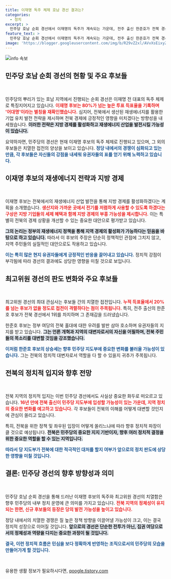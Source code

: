 ```yaml
---
title: 이재명 독주 체제 호남 경선 결과는?
categories:
  - 정치
excerpt: >
  민주당 호남 순회 경선에서 이재명의 독주가 계속되는 가운데, 전주 출신 한준호가 전북 경선 1위로 주목받고 있습니다. 16년 만에 전북의 목소리를 대변할 수 있을지, 경선의 승자는 누구일지 귀추가 주목됩니다!
feature_text: >
  민주당 호남 순회 경선에서 이재명의 독주가 계속되는 가운데, 전주 출신 한준호가 전북 경선 1위로 주목받고 있습니다. 16년 만에 전북의 목소리를 대변할 수 있을지, 경선의 승자는 누구일지 귀추가 주목됩니다!
image: 'https://blogger.googleusercontent.com/img/b/R29vZ2xl/AVvXsEixyZcFfHzMRdzZMjFBmAUKJYCLCGyLL1o632UiGVXcaFdKo_bkvkuCioo0uUKlGfBVcT3P84aROyZIXSBEx3Aw5nCQ3pTgDom1WDC4m8eifvWiAmWEEVb4x6G_l8C0QH225ldMjyaFvpxGEBGNO37VmDTDMHGhJPq73UglMfDca1-0aw/s1600/blogspot.png'
---
```


<p><img src="https://blogger.googleusercontent.com/img/b/R29vZ2xl/AVvXsEixyZcFfHzMRdzZMjFBmAUKJYCLCGyLL1o632UiGVXcaFdKo_bkvkuCioo0uUKlGfBVcT3P84aROyZIXSBEx3Aw5nCQ3pTgDom1WDC4m8eifvWiAmWEEVb4x6G_l8C0QH225ldMjyaFvpxGEBGNO37VmDTDMHGhJPq73UglMfDca1-0aw/s1600/blogspot.png" alt="info 속보" /></p>

<h2 data-ke-size="size26">민주당 호남 순회 경선의 현황 및 주요 후보들</h2>

<p data-ke-size="size16">&nbsp;</p>

<p>민주당의 뿌리가 있는 호남 지역에서 진행되는 순회 경선은 이재명 전 대표의 독주 체제로 특징지어지고 있습니다. <b><span style="color: #ee2323;">이재명 후보는 80%가 넘는 높은 투표 득표율을 기록하며 '어대명'이라는 별칭을 재확인했습니다.</span></b> 심지어, 전북에서 생산된 재생에너지를 활용한 기업 유치 발전 전략을 제시하며 전북 경제에 긍정적인 영향을 미치겠다는 방향성을 내세웠습니다. <b><span style="background-color: #21538527;">이러한 전략은 지방 경제를 활성화하고 재생에너지 산업을 발전시킬 가능성이 있습니다.</span></b></p>

<p>요약하자면, 민주당의 경선은 현재 이재명 후보의 독주 체제로 진행되고 있으며, 그 외의 후보들은 치열한 접전의 양상을 보이고 있습니다. <b><span style="color: #1a5490;">정당 내에서의 경쟁이 심화되고 있는 만큼, 각 후보들은 자신들의 강점을 내세워 유권자들의 표를 얻기 위해 노력하고 있습니다.</span></b></p>

<h2 data-ke-size="size26">이재명 후보의 재생에너지 전략과 지방 경제</h2>

<p data-ke-size="size16">&nbsp;</p>

<p>이재명 후보는 전북에서의 재생에너지 산업 발전을 통해 지방 경제를 활성화하겠다는 계획을 소개했습니다. <b><span style="color: #ee2323;">생산지와 가까운 곳에서 전기를 저렴하게 사용할 수 있도록 하겠다는 구상은 지방 기업들의 세제 혜택과 함께 지방 경제의 부흥 가능성을 제시합니다.</span></b> 이는 특별히 전북의 경제 상황을 개선할 수 있는 중요한 대안으로 평가받고 있습니다. </p>

<p><b><span style="background-color: #21538527;">그의 논리는 정부의 재생에너지 정책을 통해 지역 경제의 활성화가 가능하다는 믿음을 바탕으로 하고 있습니다.</span></b> 따라서 이 후보의 주장은 단순히 정책적인 관점에 그치지 않고, 지역 주민들의 실질적인 대안으로도 작용하고 있습니다. </p>

<p><b><span style="color: #1a5490;">이는 특히 많은 현지 유권자들에게 긍정적인 반응을 끌어내고 있습니다.</span></b> 정치적 강점이 부각됨에 따라 경선의 결과에도 상당한 영향을 미칠 것으로 보입니다.</p>

<h2 data-ke-size="size26">최고위원 경선의 판도 변화와 주요 후보들</h2>

<p data-ke-size="size16">&nbsp;</p>

<p>최고위원 경선의 최대 관심사는 후보들 간의 치열한 접전입니다. <b><span style="color: #ee2323;">누적 득표율에서 20%를 넘는 후보가 없을 정도로 접전이 격렬하다는 점이 주목됩니다.</span></b> 특히, 전주 출신의 한준호 후보가 전북 경선에서 1위를 차지하며 그 존재감을 드러냈습니다. </p>

<p>한준호 후보는 정부 여당의 전북 홀대에 대한 우려를 발판 삼아 호소하며 유권자들의 지지를 받고 있습니다. <b><span style="background-color: #21538527;">그는 언론 개혁과 지역의 대변자로서의 자신을 어필하며, 전북 주민들의 목소리를 대변할 것임을 강조했습니다.</span></b> </p>

<p><b><span style="color: #1a5490;">이처럼 한준호 후보의 상승세는 향후 민주당 지도부에 중요한 변화를 불러올 가능성이 있습니다.</span></b> 그는 전북의 정치적 대변자로서 역할을 다 할 수 있을지 귀추가 주목됩니다. </p>

<h2 data-ke-size="size26">전북의 정치적 입지와 향후 전망</h2>

<p data-ke-size="size16">&nbsp;</p>

<p>전북 지역의 정치적 입지는 이번 민주당 경선에서도 사실상 중요한 화두로 떠오르고 있습니다. <b><span style="color: #ee2323;">16년 만에 전북 출신이 민주당 지도부에 입성할 가능성이 있는 가운데, 지역 정치의 중요한 변화를 예고하고 있습니다.</span></b> 각 후보들이 전북의 이해를 어떻게 대변할 것인지에 관심이 쏠리고 있습니다. </p>

<p>특히, 전북을 위한 정책 및 좌우된 입장이 어떻게 쏠리느냐에 따라 향후 정치적 파장이 클 것으로 예상됩니다. <b><span style="background-color: #21538527;">전북은 민주당의 중요한 지지 기반이자, 향후 여러 정치적 결정을 위한 중요한 역할을 할 수 있는 지역입니다.</span></b> </p>

<p><b><span style="color: #1a5490;">따라서 당 지도부가 전북에 대한 적극적인 대처를 할지 여부가 앞으로의 정치 판도에 상당한 영향을 미칠 것입니다.</span></b> </p>

<h2 data-ke-size="size26">결론: 민주당 경선의 향후 방향성과 의미</h2>

<p data-ke-size="size16">&nbsp;</p>

<p>민주당 호남 순회 경선을 통해 드러난 이재명 후보의 독주와 최고위원 경선의 치열함은 향후 민주당의 내부 정치 운영에 큰 의미를 가지고 있습니다. <b><span style="color: #ee2323;">전북 지역의 정체성이 유지되는 한편, 신규 후보들의 등장은 당의 발전 가능성을 높이고 있습니다.</span></b> </p>

<p>정당 내에서의 치열한 경쟁은 질 높은 정책 방향을 이끌어낼 가능성이 크고, 이는 결국 정치적 성장으로 이어질 것입니다. <b><span style="background-color: #21538527;">앞으로의 경선은 단순한 전투가 아닌, 집권 여당으로서의 정체성과 역량을 다지는 중요한 과정이 될 것입니다.</span></b> </p>

<p><b><span style="color: #1a5490;">결국, 이런 정치적 흐름은 민심을 보다 정확하게 반영하는 조직으로서의 민주당의 모습을 만들어가게 할 것입니다.</span></b></p>

<p data-ke-size="size16">&nbsp;</p>
유용한 생활 정보가 필요하시다면, <a href="https://qoogle.tistory.com" rel="dofollow">qoogle.tistory.com</a>


